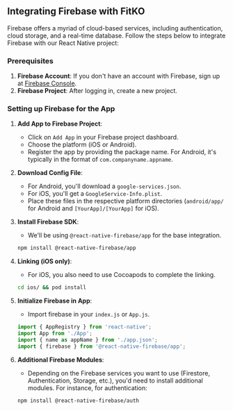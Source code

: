 ## Integrating Firebase with FitKO

Firebase offers a myriad of cloud-based services, including authentication, cloud storage, and a real-time database. Follow the steps below to integrate Firebase with our React Native project:

### Prerequisites

1. **Firebase Account**: If you don't have an account with Firebase, sign up at [Firebase Console](https://console.firebase.google.com/).
2. **Firebase Project**: After logging in, create a new project.

### Setting up Firebase for the App

1. **Add App to Firebase Project**: 
    - Click on `Add App` in your Firebase project dashboard.
    - Choose the platform (iOS or Android).
    - Register the app by providing the package name. For Android, it's typically in the format of `com.companyname.appname`.

2. **Download Config File**: 
    - For Android, you'll download a `google-services.json`.
    - For iOS, you'll get a `GoogleService-Info.plist`.
    - Place these files in the respective platform directories (`android/app/` for Android and `[YourApp]/[YourApp]` for iOS).

3. **Install Firebase SDK**: 
    - We'll be using `@react-native-firebase/app` for the base integration.
    ```bash
    npm install @react-native-firebase/app
    ```

4. **Linking (iOS only)**:
    - For iOS, you also need to use Cocoapods to complete the linking.
    ```bash
    cd ios/ && pod install
    ```

5. **Initialize Firebase in App**:
    - Import firebase in your `index.js` or `App.js`.
    ```javascript
    import { AppRegistry } from 'react-native';
    import App from './App';
    import { name as appName } from './app.json';
    import { firebase } from '@react-native-firebase/app';
    ```

6. **Additional Firebase Modules**:
    - Depending on the Firebase services you want to use (Firestore, Authentication, Storage, etc.), you'd need to install additional modules. For instance, for authentication:
    ```bash
    npm install @react-native-firebase/auth
    ```